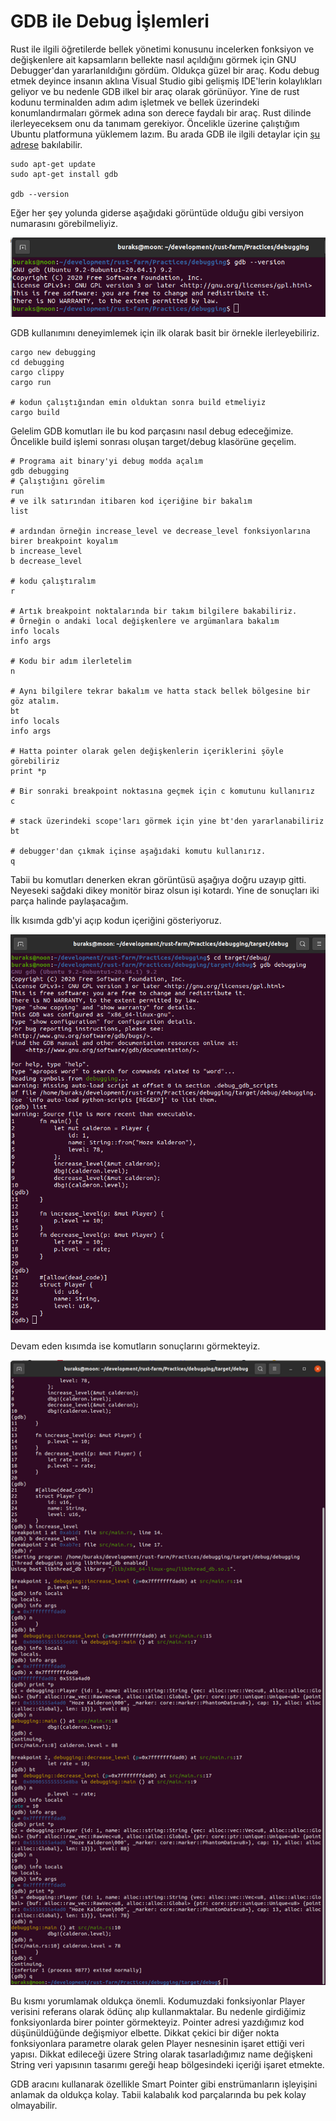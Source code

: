 # GDB ile Debug İşlemleri

Rust ile ilgili öğretilerde bellek yönetimi konusunu incelerken fonksiyon ve değişkenlere ait kapsamların bellekte nasıl açıldığını görmek için GNU Debugger'dan yararlanıldığını gördüm. Oldukça güzel bir araç. Kodu debug etmek deyince insanın aklına Visual Studio gibi gelişmiş IDE'lerin kolaylıkları geliyor ve bu nedenle GDB ilkel bir araç olarak görünüyor. Yine de rust kodunu terminalden adım adım işletmek ve bellek üzerindeki konumlandırmaları görmek adına son derece faydalı bir araç. Rust dilinde ilerleyeceksem onu da tanımam gerekiyor. Öncelikle üzerine çalıştığım Ubuntu platformuna yüklemem lazım. Bu arada GDB ile ilgili detaylar için [şu adrese](http://www.gdbtutorial.com/) bakılabilir.

```shell
sudo apt-get update
sudo apt-get install gdb

gdb --version
```

Eğer her şey yolunda giderse aşağıdaki görüntüde olduğu gibi versiyon numarasını görebilmeliyiz.

![../images/debugging_1.png](../images/debugging_1.png)

GDB kullanımını deneyimlemek için ilk olarak basit bir örnekle ilerleyebiliriz.

```shell
cargo new debugging
cd debugging
cargo clippy
cargo run

# kodun çalıştığından emin olduktan sonra build etmeliyiz
cargo build
```

Gelelim GDB komutları ile bu kod parçasını nasıl debug edeceğimize. Öncelikle build işlemi sonrası oluşan target/debug klasörüne geçelim.

```shell
# Programa ait binary'yi debug modda açalım
gdb debugging
# Çalıştığını görelim
run
# ve ilk satırından itibaren kod içeriğine bir bakalım
list

# ardından örneğin increase_level ve decrease_level fonksiyonlarına birer breakpoint koyalım
b increase_level
b decrease_level

# kodu çalıştıralım
r

# Artık breakpoint noktalarında bir takım bilgilere bakabiliriz.
# Örneğin o andaki local değişkenlere ve argümanlara bakalım
info locals
info args

# Kodu bir adım ilerletelim
n

# Aynı bilgilere tekrar bakalım ve hatta stack bellek bölgesine bir göz atalım.
bt
info locals
info args

# Hatta pointer olarak gelen değişkenlerin içeriklerini şöyle görebiliriz
print *p

# Bir sonraki breakpoint noktasına geçmek için c komutunu kullanırız
c

# stack üzerindeki scope'ları görmek için yine bt'den yararlanabiliriz
bt

# debugger'dan çıkmak içinse aşağıdaki komutu kullanırız.
q
```

Tabii bu komutları denerken ekran görüntüsü aşağıya doğru uzayıp gitti. Neyeseki sağdaki dikey monitör biraz olsun işi kotardı. Yine de sonuçları iki parça halinde paylaşacağım.

İlk kısımda gdb'yi açıp kodun içeriğini gösteriyoruz.

![../images/debugging_2.png](../images/debugging_2.png)

Devam eden kısımda ise komutların sonuçlarını görmekteyiz.

![../images/debugging_3.png](../images/debugging_3.png)

Bu kısmı yorumlamak oldukça önemli. Kodumuzdaki fonksiyonlar Player verisini referans olarak ödünç alıp kullanmaktalar. Bu nedenle girdiğimiz fonksiyonlarda birer pointer görmekteyiz. Pointer adresi yazdığımız kod düşünüldüğünde değişmiyor elbette. Dikkat çekici bir diğer nokta fonksiyonlara parametre olarak gelen Player nesnesinin işaret ettiği veri yapısı. Dikkat edileceği üzere String olarak tasarladığımız name değişkeni String veri yapısının tasarımı gereği heap bölgesindeki içeriği işaret etmekte.

GDB aracını kullanarak özellikle Smart Pointer gibi enstrümanların işleyişini anlamak da oldukça kolay. Tabii kalabalık kod parçalarında bu pek kolay olmayabilir.